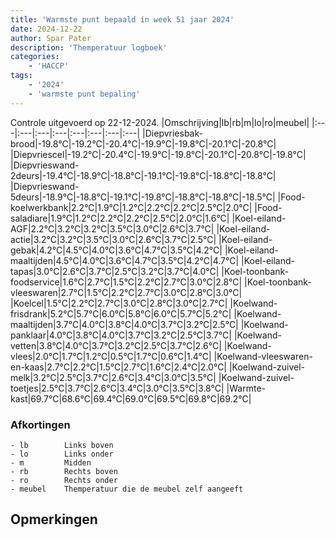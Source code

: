```yaml
---
title: 'Warmste punt bepaald in week 51 jaar 2024'
date: 2024-12-22
author: Spar Pater
description: 'Themperatuur logboek'
categories:
    - 'HACCP'
tags:
    - '2024'
    - 'warmste punt bepaling'
---
```

Controle uitgevoerd op 22-12-2024.
|Omschrijving|lb|rb|m|lo|ro|meubel|
|:---|:---|:---|:---|:---|:---|:---|:---|
|Diepvriesbak-brood|-19.8°C|-19.2°C|-20.4°C|-19.9°C|-19.8°C|-20.1°C|-20.8°C|
|Diepvriescel|-19.2°C|-20.4°C|-19.9°C|-19.8°C|-20.1°C|-20.8°C|-19.8°C|
|Diepvrieswand-2deurs|-19.4°C|-18.9°C|-18.8°C|-19.1°C|-19.8°C|-18.8°C|-18.8°C|
|Diepvrieswand-5deurs|-18.9°C|-18.8°C|-19.1°C|-19.8°C|-18.8°C|-18.8°C|-18.5°C|
|Food-koelwerkbank|2.2°C|1.9°C|1.2°C|2.2°C|2.2°C|2.5°C|2.0°C|
|Food-saladiare|1.9°C|1.2°C|2.2°C|2.2°C|2.5°C|2.0°C|1.6°C|
|Koel-eiland-AGF|2.2°C|3.2°C|3.2°C|3.5°C|3.0°C|2.6°C|3.7°C|
|Koel-eiland-actie|3.2°C|3.2°C|3.5°C|3.0°C|2.6°C|3.7°C|2.5°C|
|Koel-eiland-gebak|4.2°C|4.5°C|4.0°C|3.6°C|4.7°C|3.5°C|4.2°C|
|Koel-eiland-maaltijden|4.5°C|4.0°C|3.6°C|4.7°C|3.5°C|4.2°C|4.7°C|
|Koel-eiland-tapas|3.0°C|2.6°C|3.7°C|2.5°C|3.2°C|3.7°C|4.0°C|
|Koel-toonbank-foodservice|1.6°C|2.7°C|1.5°C|2.2°C|2.7°C|3.0°C|2.8°C|
|Koel-toonbank-vleeswaren|2.7°C|1.5°C|2.2°C|2.7°C|3.0°C|2.8°C|3.0°C|
|Koelcel|1.5°C|2.2°C|2.7°C|3.0°C|2.8°C|3.0°C|2.7°C|
|Koelwand-frisdrank|5.2°C|5.7°C|6.0°C|5.8°C|6.0°C|5.7°C|5.2°C|
|Koelwand-maaltijden|3.7°C|4.0°C|3.8°C|4.0°C|3.7°C|3.2°C|2.5°C|
|Koelwand-panklaar|4.0°C|3.8°C|4.0°C|3.7°C|3.2°C|2.5°C|3.7°C|
|Koelwand-vetten|3.8°C|4.0°C|3.7°C|3.2°C|2.5°C|3.7°C|2.6°C|
|Koelwand-vlees|2.0°C|1.7°C|1.2°C|0.5°C|1.7°C|0.6°C|1.4°C|
|Koelwand-vleeswaren-en-kaas|2.7°C|2.2°C|1.5°C|2.7°C|1.6°C|2.4°C|2.0°C|
|Koelwand-zuivel-melk|3.2°C|2.5°C|3.7°C|2.6°C|3.4°C|3.0°C|3.5°C|
|Koelwand-zuivel-toetjes|2.5°C|3.7°C|2.6°C|3.4°C|3.0°C|3.5°C|3.8°C|
|Warmte-kast|69.7°C|68.6°C|69.4°C|69.0°C|69.5°C|69.8°C|69.2°C|

### Afkortingen
    - lb        Links boven
    - lo        Links onder
    - m         Midden
    - rb        Rechts boven
    - ro        Rechts onder
    - meubel    Themperatuur die de meubel zelf aangeeft

## Opmerkingen


